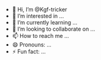 - 👋 Hi, I’m @Kgf-tricker
- 👀 I’m interested in ...
- 🌱 I’m currently learning ...
- 💞️ I’m looking to collaborate on ...
- 📫 How to reach me ...
- 😄 Pronouns: ...
- ⚡ Fun fact: ...

<!---
Kgf-tricker/Kgf-tricker is a ✨ special ✨ repository because its `README.md` (this file) appears on your GitHub profile.
You can click the Preview link to take a look at your changes.
--->
